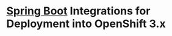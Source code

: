 # [Spring Boot](https://spring.io/projects/spring-boot) Integrations for Deployment into OpenShift 3.x